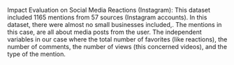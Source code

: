 Impact Evaluation on Social Media Reactions (Instagram): This dataset included 1165 mentions from 57 sources (Instagram accounts). In this dataset, there were almost no small businesses included,. The mentions in this case, are all about media posts from the user. The independent variables in our case where the total number of favorites (like reactions), the number of comments, the number of views (this concerned videos), and the type of the mention.
